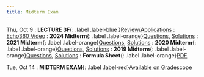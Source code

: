 ```yaml
---
title: Midterm Exam
---
```


Thu, Oct 9
: **LECTURE 3F**{: .label .label-blue }[Review/Applications](#)
  :  [Echo360 Video](#)
: **2024 Midterm**{: .label .label-orange}[Questions](/assets/midterm/midterm-2024.pdf), [Solutions](/assets/midterm/midterm-2024-solutions.pdf)
: **2021 Midterm**{: .label .label-orange}[Questions](/assets/midterm/midterm-2021.pdf), [Solutions](/assets/midterm/midterm-2021-solutions.pdf)
: **2020 Midterm**{: .label .label-orange}[Questions](/assets/midterm/midterm-2020.pdf), [Solutions](/assets/midterm/midterm-2020-solutions.pdf)
: **2019 Midterm**{: .label .label-orange}[Questions](/assets/midterm/midterm-2019.pdf), [Solutions](/assets/midterm/midterm-2019-solutions.pdf)
: **Formula Sheet**{: .label .label-orange}[PDF](/assets/midterm/formula-sheet.pdf)

Tue, Oct 14
: **MIDTERM EXAM**{: .label .label-red}[Available on Gradescope](https://www.gradescope.com/courses/1113538/assignments/6972597)